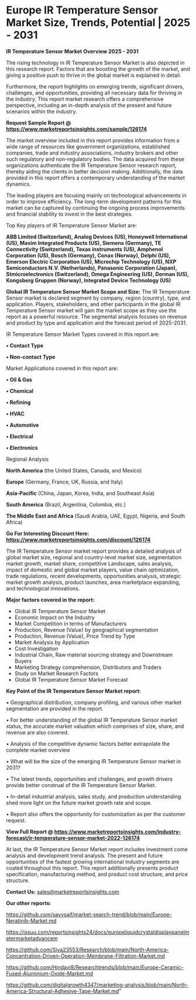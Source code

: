 # Europe IR Temperature Sensor Market Size, Trends, Potential | 2025 - 2031

<Strong> IR Temperature Sensor Market Overview 2025 - 2031</strong>

The rising technology in IR Temperature Sensor Market is also depicted in this research report. Factors that are boosting the growth of the market, and giving a positive push to thrive in the global market is explained in detail.

Furthermore, the report highlights on emerging trends, significant drivers, challenges, and opportunities, providing all necessary data for thriving in the industry. This report market research offers a comprehensive perspective, including an in-depth analysis of the present and future scenarios within the industry.

<strong>Request Sample Report @ <a href=https://www.marketreportsinsights.com/sample/126174>https://www.marketreportsinsights.com/sample/126174</a></strong>

The market overview included in this report provides information from a wide range of resources like government organizations, established companies, trade and industry associations, industry brokers and other such regulatory and non-regulatory bodies. The data acquired from these organizations authenticate the IR Temperature Sensor research report, thereby aiding the clients in better decision making. Additionally, the data provided in this report offers a contemporary understanding of the market dynamics.

The leading players are focusing mainly on technological advancements in order to improve efficiency. The long-term development patterns for this market can be captured by continuing the ongoing process improvements and financial stability to invest in the best strategies.

Top Key players of IR Temperature Sensor Market are:

<strong>ABB Limited (Switzerland), Analog Devices (US), Honeywell International (US), Maxim Integrated Products (US), Siemens (Germany), TE Connectivity (Switzerland), Texas instruments (US), Amphenol Corporation (US), Bosch (Germany), Conax (Norway), Delphi (US), Emerson Electric Corporation (US), Microchip Technology (US), NXP Semiconductors N.V. (Netherlands), Panasonic Corporation (Japan), Stmicroelectronics (Switzerland), Omega Engineering (US), Dorman (US), Kongsberg Gruppen (Norway), Integrated Device Technology (US)</strong>

<strong><b>Global IR Temperature Sensor Market Scope and Size:</b></strong>
The IR Temperature Sensor market is declared segment by company, region (country), type, and application. Players, stakeholders, and other participants in the global IR Temperature Sensor market will gain the market scope as they use the report as a powerful resource. The segmental analysis focuses on revenue and product by type and application and the forecast period of 2025-2031.

IR Temperature Sensor Market Types covered in this report are:

<strong>• Contact Type

• Non-contact Type</strong>

Market Applications covered in this report are:

<strong>• Oil & Gas

• Chemical

• Refining

• HVAC

• Automotive

• Electrical

• Electronics</strong> 

Regional Analysis

<strong>North America</strong> (the United States, Canada, and Mexico)

<strong>Europe</strong> (Germany, France, UK, Russia, and Italy)

<strong>Asia-Pacific</strong> (China, Japan, Korea, India, and Southeast Asia)

<strong>South America</strong> (Brazil, Argentina, Colombia, etc.)

<strong>The Middle East and Africa</strong> (Saudi Arabia, UAE, Egypt, Nigeria, and South Africa)

<strong>Go For Interesting Discount Here: <a href=https://www.marketreportsinsights.com/discount/126174>https://www.marketreportsinsights.com/discount/126174</a></strong>

The IR Temperature Sensor market report provides a detailed analysis of global market size, regional and country-level market size, segmentation market growth, market share, competitive Landscape, sales analysis, impact of domestic and global market players, value chain optimization, trade regulations, recent developments, opportunities analysis, strategic market growth analysis, product launches, area marketplace expanding, and technological innovations.

<strong><b>Major factors covered in the report:</b></strong>
<ul>
  <li>Global IR Temperature Sensor Market </li>
  <li>Economic Impact on the Industry</li>
  <li>Market Competition in terms of Manufacturers</li>
  <li>Production, Revenue (Value) by geographical segmentation</li>
  <li>Production, Revenue (Value), Price Trend by Type</li>
  <li>Market Analysis by Application</li>
  <li>Cost Investigation</li>
  <li>Industrial Chain, Raw material sourcing strategy and Downstream Buyers</li>
  <li>Marketing Strategy comprehension, Distributors and Traders</li>
  <li>Study on Market Research Factors</li>
  <li>Global IR Temperature Sensor Market Forecast</li>
</ul>

<strong><b>Key Point of the IR Temperature Sensor Market report:</b></strong>

• Geographical distribution, company profiling, and various other market segmentation are provided in the report.

• For better understanding of the global IR Temperature Sensor market status, the accurate market valuation which comprises of size, share, and revenue are also covered.

• Analysis of the competitive dynamic factors better extrapolate the complete market overview

• What will be the size of the emerging IR Temperature Sensor market in 2031?

• The latest trends, opportunities and challenges, and growth drivers provide better construal of the IR Temperature Sensor Market.

• In-detail industrial analysis, sales study, and production understanding shed more light on the future market growth rate and scope.

• Report also offers the opportunity for customization as per the customer request.

<strong><b>View Full Report @ <a href=https://www.marketreportsinsights.com/industry-forecast/ir-temperature-sensor-market-2022-126174>https://www.marketreportsinsights.com/industry-forecast/ir-temperature-sensor-market-2022-126174</a></b></strong>


At last, the IR Temperature Sensor Market report includes investment come analysis and development trend analysis. The present and future opportunities of the fastest growing international industry segments are coated throughout this report. This report additionally presents product specification, manufacturing method, and product cost structure, and price structure.

<strong>Contact Us:</strong>
sales@marketreportsinsights.com

<strong>Our other reports:</strong>

<a href=https://github.com/sayysaif/market-search-trend/blob/main/Europe-Neratinib-Market.md>https://github.com/sayysaif/market-search-trend/blob/main/Europe-Neratinib-Market.md</a>

<a href=https://issuu.com/reportsinsights24/docs/europeliquidcrystaldisplaypanelmetermarketadvancem>https://issuu.com/reportsinsights24/docs/europeliquidcrystaldisplaypanelmetermarketadvancem</a>

<a href=https://github.com/Siya23553/Research/blob/main/North-America-Concentration-Driven-Operation-Membrane-Filtration-Market.md>https://github.com/Siya23553/Research/blob/main/North-America-Concentration-Driven-Operation-Membrane-Filtration-Market.md</a>

<a href=https://github.com/Hindavi8/Researchtrends/blob/main/Europe-Ceramic-Fused-Aluminium-Oxide-Market.md>https://github.com/Hindavi8/Researchtrends/blob/main/Europe-Ceramic-Fused-Aluminium-Oxide-Market.md</a>

<a href=https://github.com/digitalgrowth4347/marketing-analysis/blob/main/North-America-Structural-Adhesive-Tape-Market.md>https://github.com/digitalgrowth4347/marketing-analysis/blob/main/North-America-Structural-Adhesive-Tape-Market.md</a>"
